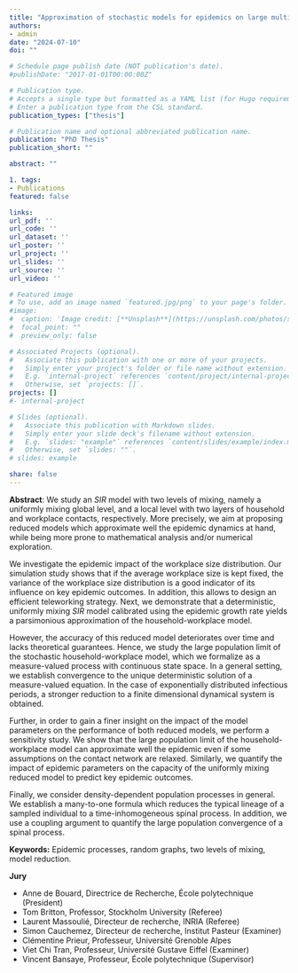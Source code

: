 ```yaml
---
title: "Approximation of stochastic models for epidemics on large multi-level graphs"
authors:
- admin
date: "2024-07-10"
doi: ""

# Schedule page publish date (NOT publication's date).
#publishDate: "2017-01-01T00:00:00Z"

# Publication type.
# Accepts a single type but formatted as a YAML list (for Hugo requirements).
# Enter a publication type from the CSL standard.
publication_types: ["thesis"]

# Publication name and optional abbreviated publication name.
publication: "PhD Thesis"
publication_short: ""

abstract: ""

1. tags:
- Publications
featured: false

links:
url_pdf: ''
url_code: ''
url_dataset: ''
url_poster: ''
url_project: ''
url_slides: ''
url_source: ''
url_video: ''

# Featured image
# To use, add an image named `featured.jpg/png` to your page's folder. 
#image:
#  caption: 'Image credit: [**Unsplash**](https://unsplash.com/photos/s9CC2SKySJM)'
#  focal_point: ""
#  preview_only: false

# Associated Projects (optional).
#   Associate this publication with one or more of your projects.
#   Simply enter your project's folder or file name without extension.
#   E.g. `internal-project` references `content/project/internal-project/index.md`.
#   Otherwise, set `projects: []`.
projects: []
#- internal-project

# Slides (optional).
#   Associate this publication with Markdown slides.
#   Simply enter your slide deck's filename without extension.
#   E.g. `slides: "example"` references `content/slides/example/index.md`.
#   Otherwise, set `slides: ""`.
# slides: example

share: false
---
```


**Abstract**: We study an *SIR* model with two levels of mixing, namely a uniformly mixing global level, and a local level with two layers of household and workplace contacts, respectively. More precisely, we aim at proposing reduced models which approximate well the epidemic dynamics at hand, while being more prone to mathematical analysis and/or numerical exploration.

We investigate the epidemic impact of the workplace size distribution. Our simulation study shows that if the average workplace size is kept fixed, the variance of the workplace size distribution is a good indicator of its influence on key epidemic outcomes. In addition, this allows to design an efficient teleworking strategy. Next, we demonstrate that a deterministic, uniformly mixing *SIR* model calibrated using the epidemic growth rate yields a parsimonious approximation of the household-workplace model. 

However, the accuracy of this reduced model deteriorates over time and lacks theoretical guarantees. Hence, we study the large population limit of the stochastic household-workplace model, which we formalize as a measure-valued process with continuous state space. In a general setting, we establish convergence to the unique deterministic solution of a measure-valued equation. In the case of exponentially distributed infectious periods, a stronger reduction to a finite dimensional dynamical system is obtained. 

Further, in order to gain a finer insight on the impact of the model parameters on the performance of both reduced models, we perform a sensitivity study. We show that the large population limit of the household-workplace model can approximate well the epidemic even if some assumptions on the contact network are relaxed. Similarly, we quantify the impact of epidemic parameters on the capacity of the uniformly mixing reduced model to predict key epidemic outcomes. 

Finally, we consider density-dependent population processes in general. We establish a many-to-one formula which reduces the typical lineage of a sampled individual to a time-inhomogeneous spinal process. In addition, we use a coupling argument to quantify the large population convergence of a spinal process.

**Keywords:** Epidemic processes, random graphs, two levels of mixing, model reduction.

**Jury** 
- Anne de Bouard, Directrice de Recherche, École polytechnique (President)
- Tom Britton, Professor, Stockholm University (Referee) 
- Laurent Massoulié, Directeur de recherche, INRIA (Referee)
- Simon Cauchemez, Directeur de recherche, Institut Pasteur (Examiner)
- Clémentine Prieur, Professeur, Université Grenoble Alpes
- Viet Chi Tran, Professeur, Université Gustave Eiffel (Examiner)
- Vincent Bansaye, Professeur, École polytechnique (Supervisor)



